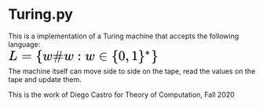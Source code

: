 # Turing.py
This is a implementation of a Turing machine that accepts the following language: 
<br>
![alt text](latex-lang.svg)
<br>
The machine itself can move side to side on the tape, read the values on the tape and update them.

This is the work of Diego Castro for Theory of Computation, Fall 2020




